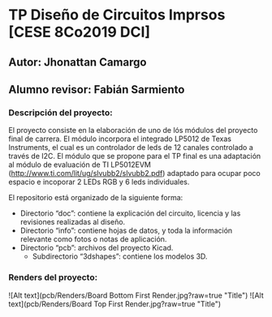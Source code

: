 # TP Diseño de Circuitos Imprsos [CESE 8Co2019 DCI]
## Autor: Jhonattan Camargo
## Alumno revisor: Fabián Sarmiento
### Descripción del proyecto:

El proyecto consiste en la elaboración de uno de lós módulos del proyecto final de carrera. El módulo incorpora el integrado LP5012 de Texas Instruments, el cual es un controlador de leds de 12 canales controlado a través de I2C. El módulo que se propone para el TP final es una adaptación al módulo de evaluación de TI LP5012EVM (http://www.ti.com/lit/ug/slvubb2/slvubb2.pdf) adaptado para ocupar poco espacio e incoporar 2 LEDs RGB y 6 leds individuales.

El repositorio está organizado de la siguiente forma:
  
  - Directorio “doc”: contiene la explicación del circuito, licencia y las revisiones realizadas al diseño.
  - Directorio “info”: contiene hojas de datos, y toda la información relevante como fotos o notas de aplicación.
  - Directorio “pcb”: archivos del proyecto Kicad.
    - Subdirectorio “3dshapes”: contiene los modelos 3D.
   
   

### Renders del proyecto:
![Alt text](pcb/Renders/Board Bottom First Render.jpg?raw=true "Title")
![Alt text](pcb/Renders/Board Top First Render.jpg?raw=true "Title")
